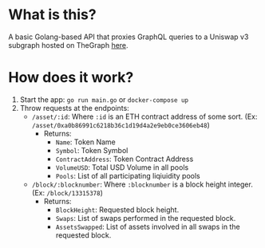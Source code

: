 # What is this?

A basic Golang-based API that proxies GraphQL queries to a Uniswap v3 subgraph hosted on TheGraph [here](https://api.thegraph.com/subgraphs/name/ianlapham/uniswap-v3-alt).

# How does it work?

1. Start the app: `go run main.go` or `docker-compose up`
1. Throw requests at the endpoints:
    * `/asset/:id`: Where `:id` is an ETH contract address of some sort. (Ex: `/asset/0xa0b86991c6218b36c1d19d4a2e9eb0ce3606eb48`)
        * Returns:
            * `Name`: Token Name 
            * `Symbol`: Token Symbol
            * `ContractAddress`: Token Contract Address
            * `VolumeUSD`: Total USD Volume in all pools
            * `Pools`: List of all participating liqiuidity pools
    * `/block/:blocknumber`: Where `:blocknumber` is a block height integer. (Ex: `/block/13315378`)
        * Returns:
            * `BlockHeight`: Requested block height.
            * `Swaps`: List of swaps performed in the requested block.
            * `AssetsSwapped`: List of assets involved in all swaps in the requested block. 